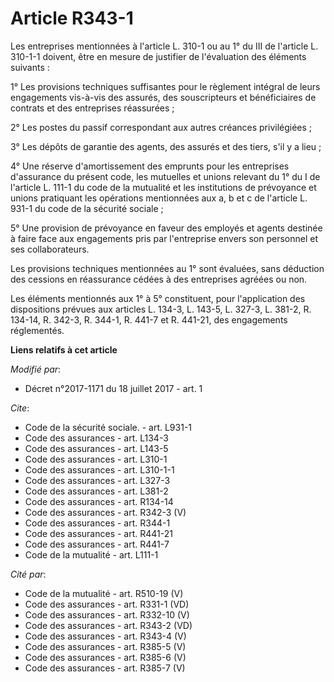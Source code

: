 # Article R343-1

Les entreprises mentionnées à l'article L. 310-1 ou au 1° du III de l'article L. 310-1-1 doivent, être en mesure de justifier
de l'évaluation des éléments suivants : 

1° Les provisions techniques suffisantes pour le règlement intégral de leurs engagements vis-à-vis des assurés, des
souscripteurs et bénéficiaires de contrats et des entreprises réassurées ; 

2° Les postes du passif correspondant aux autres créances privilégiées ; 

3° Les dépôts de garantie des agents, des assurés et des tiers, s'il y a lieu ; 

4° Une réserve d'amortissement des emprunts pour les entreprises d'assurance du présent code, les mutuelles et unions
relevant du 1° du I de l'article L. 111-1 du code de la mutualité et les institutions de prévoyance et unions pratiquant les
opérations mentionnées aux a, b et c de l'article L. 931-1 du code de la sécurité sociale ; 

5° Une provision de prévoyance en faveur des employés et agents destinée à faire face aux engagements pris par l'entreprise
envers son personnel et ses collaborateurs. 

Les provisions techniques mentionnées au 1° sont évaluées, sans déduction des cessions en réassurance cédées à des
entreprises agréées ou non. 

Les éléments mentionnés aux 1° à 5° constituent, pour l'application des dispositions prévues aux articles L. 134-3, L. 143-5,
L. 327-3, L. 381-2, R. 134-14, R. 342-3, R. 344-1, R. 441-7 et R. 441-21, des engagements réglementés.

**Liens relatifs à cet article**

_Modifié par_:

  - Décret n°2017-1171 du 18 juillet 2017 - art. 1

_Cite_:

  - Code de la sécurité sociale. - art. L931-1
  - Code des assurances - art. L134-3
  - Code des assurances - art. L143-5
  - Code des assurances - art. L310-1
  - Code des assurances - art. L310-1-1
  - Code des assurances - art. L327-3
  - Code des assurances - art. L381-2
  - Code des assurances - art. R134-14
  - Code des assurances - art. R342-3 (V)
  - Code des assurances - art. R344-1
  - Code des assurances - art. R441-21
  - Code des assurances - art. R441-7
  - Code de la mutualité - art. L111-1

_Cité par_:

  - Code de la mutualité - art. R510-19 (V)
  - Code des assurances - art. R331-1 (VD)
  - Code des assurances - art. R332-10 (V)
  - Code des assurances - art. R343-2 (VD)
  - Code des assurances - art. R343-4 (V)
  - Code des assurances - art. R385-5 (V)
  - Code des assurances - art. R385-6 (V)
  - Code des assurances - art. R385-7 (V)
